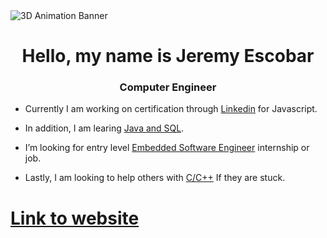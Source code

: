 <img src="https://www.springboard.com/blog/wp-content/uploads/2019/07/sb-blog-programming.png" alt="3D Animation Banner">

<h1 align="center">Hello, my name is Jeremy Escobar</h1>
<h3 align="center">Computer Engineer</h3>

- Currently I am working on certification through <a href="https://linkedin.com/">Linkedin</a> for Javascript.

- In addition, I am learing <a href="https://udemy.com/">Java and SQL</a>.

- I’m looking for entry level <a href="https://jobs.com/">Embedded Software Engineer</a> internship or job.

- Lastly, I am looking to help others with <a href="https://tutorials.com/C/C++">C/C++</a> If they are stuck.

# [Link to website](https://jge162.github.io/)
